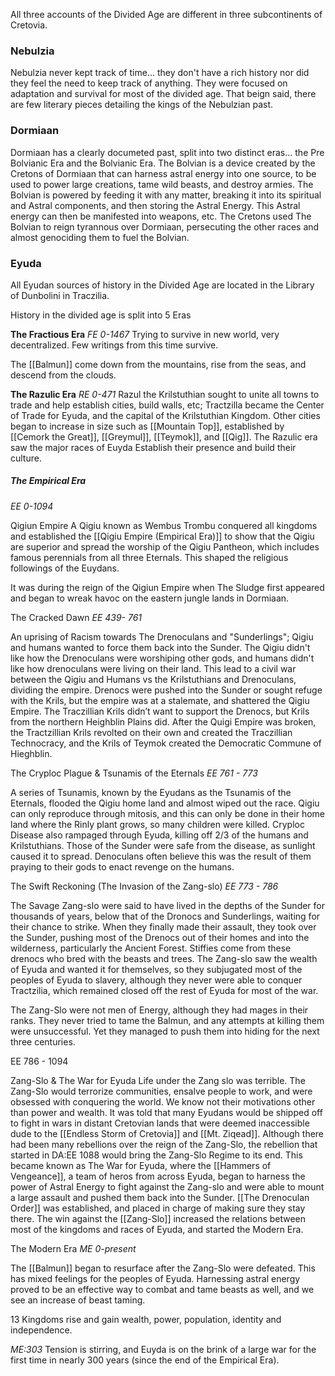 All three accounts of the Divided Age are different in three  subcontinents of Cretovia.

### Nebulzia

Nebulzia never kept track of time... they don't have a rich history nor did they feel the need to keep track of anything. They were focused on adaptation and survival for most of the divided age. That beign said, there are few literary pieces detailing the kings of the Nebulzian past.


### Dormiaan

Dormiaan has a clearly documeted past, split into two distinct eras... the Pre Bolvianic Era and the Bolvianic Era. The Bolvian is a device created by the Cretons of Dormiaan that can harness astral energy into one source, to be used to power large creations, tame wild beasts, and destroy armies. The Bolvian is powered by feeding it with any matter, breaking it into its spiritual and Astral components, and then storing the Astral Energy. This Astral energy can then be manifested into weapons, etc. The Cretons used The Bolvian to reign tyrannous over Dormiaan, persecuting the other races and almost genociding them to fuel the Bolvian.

### Eyuda
All Eyudan sources of history in the Divided Age are located in the Library of Dunbolini in Traczilia.

History in the divided age is split into 5 Eras

**The Fractious Era**
*FE 0-1467*
Trying to survive in new world, very decentralized. Few writings from this time survive.

The [[Balmun]] come down from the mountains, rise from the seas, and descend from the clouds. 

**The Razulic Era** 
*RE 0-471*
Razul the Krilstuthian sought to unite all towns to trade and help establish cities, build walls, etc; Tractzilla became the Center of Trade for Eyuda, and the capital of the Krilstuthian Kingdom. Other cities began to increase in size such as [[Mountain Top]], established by [[Cemork the Great]], [[Greymul]], [[Teymok]], and [[Qig]]. The Razulic era saw the major races of Euyda Establish their presence and build their culture. 

##### **The Empirical Era** 
*EE 0-1094*

Qigiun Empire 
A Qigiu known as Wembus Trombu conquered all kingdoms and established the [[Qigiu Empire (Empirical Era)]] to show that the Qigiu are superior and spread the worship of the Qigiu Pantheon, which includes famous perennials from all three Eternals. This shaped the religious followings of the Euydans. 

It was during the reign of the Qigiun Empire when The Sludge first appeared and began to wreak havoc on the eastern jungle lands in Dormiaan.

The Cracked Dawn
*EE 439- 761*

An uprising of Racism towards The Drenoculans and "Sunderlings"; Qigiu and humans wanted to force them back into the Sunder. The Qigiu didn't like how the Drenoculans were worshiping other gods, and humans didn't like how drenoculans were living on their land. This lead to a civil war between the Qigiu and Humans vs the Krilstuthians and Drenoculans, dividing the empire. Drenocs were pushed into the Sunder or sought refuge with the Krils, but the empire was at a stalemate, and shattered the Qigiu Empire. The Traczillian Krils didn’t want to support the Drenocs, but Krils from the northern Heighblin Plains did. After the Quigi Empire was broken, the Tractzillian Krils revolted on their own and created the Traczillian Technocracy, and the Krils of Teymok created the Democratic Commune of Hieghblin. 

The Cryploc Plague & Tsunamis of the Eternals
*EE 761 - 773*

A series of Tsunamis, known by the Eyudans as the Tsunamis of the Eternals, flooded the Qigiu home land and almost wiped out the race. Qigiu can only reproduce through mitosis, and this can only be done in their home land where the Rinly plant grows, so many children were killed. Cryploc Disease also rampaged through Eyuda, killing off 2/3 of the humans and Krilstuthians. Those of the Sunder were safe from the disease, as sunlight caused it to spread. Denoculans often believe this was the result of them praying to their gods to enact revenge on the humans. 

The Swift Reckoning 
(The Invasion of the Zang-slo)
*EE 773 - 786*

The Savage Zang-slo were said to have lived in the depths of the Sunder for thousands of years, below that of the Dronocs and Sunderlings, waiting for their chance to strike. When they finally made their assault, they took over the Sunder, pushing most of the Drenocs out of their homes and into the wilderness, particularly the Ancient Forest. Stiffies come from these drenocs who bred with the beasts and trees. The Zang-slo saw the wealth of Eyuda and wanted it for themselves, so they subjugated most of the peoples of Eyuda to slavery, although they never were able to conquer Tractzilia, which remained closed off the rest of Eyuda for most of the war. 

The Zang-Slo were not men of Energy, although they had mages in their ranks. They never tried to tame the Balmun, and any attempts at killing them were unsuccessful. Yet they managed to push them into hiding for the next three centuries. 

EE 786 - 1094

Zang-Slo & The War for Eyuda
Life under the Zang slo was terrible. The Zang-Slo would terrorize communities, ensalve people to work, and were obsessed with conquering the world. We know not their motivations other than power and wealth. It was told that many Eyudans would be shipped off to fight in wars in distant Cretovian lands that were deemed inaccessible dude to the [[Endless Storm of Cretovia]] and [[Mt. Ziqead]]. Although there had been many rebellions over the reign of the Zang-Slo, the rebellion that started in DA:EE 1088 would bring the Zang-Slo Regime to its end. This became known as The War for Eyuda, where the [[Hammers of Vengeance]], a team of heros from across Eyuda, began to harness the power of Astral Energy to fight against the Zang-slo and were able to mount a large assault and pushed them back into the Sunder. [[The Drenoculan Order]] was established, and placed in charge of making sure they stay there. The win against the [[Zang-Slo]] increased the relations between most of the kingdoms and races of Eyuda, and started the Modern Era. 

The Modern Era 
*ME 0-present* 

The [[Balmun]] began to resurface after the Zang-Slo were defeated. This has mixed feelings for the peoples of Eyuda. Harnessing astral energy proved to be an effective way to combat and tame beasts as well, and we see an increase of beast taming. 

13 Kingdoms rise and gain wealth, power, population, identity and independence. 

*ME:303* Tension is stirring, and Euyda is on the brink of a large war for the first time in nearly 300 years (since the end of the Empirical Era). 
